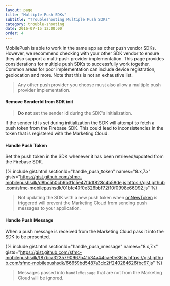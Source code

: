 ```yaml
---
layout: page
title: "Multiple Push SDKs"
subtitle: "Troubleshooting Multiple Push SDKs"
category: trouble-shooting
date: 2016-07-15 12:00:00
order: 4
---
```

MobilePush is able to work in the same app as other push vendor SDKs. However, we recommend checking with your other SDK vendor to ensure they also support a multi-push provider implementation. This page provides considerations for multiple push SDKs to successfully work together. Common areas for poor implementation can include device registration, geolocation and more. Note that this is not an exhaustive list.


> Any other push provider you choose must also allow a multiple push provider implementation.

#### Remove SenderId from SDK init

> **Do not** set the sender id during the SDK's initialization.

If the sender id is set during initialization the SDK will attempt to fetch a push token from the Firebase SDK.  This could lead to inconsistencies in the token that is registered with the Marketing Cloud.

#### Handle Push Token

Set the push token in the SDK whenever it has been retrieved/updated from the Firebase SDK.

{% include gist.html sectionId="handle_push_token" names="8.x,7.x" gists="https://gist.github.com/sfmc-mobilepushsdk/d8bc5b0cb6b31c5e47fddf823c4b58de.js,https://gist.github.com/sfmc-mobilepushsdk/01bfc40f0e326bbf72f10f0998e66992.js" %}

> Not updating the SDK with a new push token when [onNewToken](https://firebase.google.com/docs/reference/android/com/google/firebase/messaging/FirebaseMessagingService) is triggered will prevent the Marketing Cloud from sending push messages to your application.

#### Handle Push Message

When a push message is received from the Marketing Cloud pass it into the SDK to be presented.

{% include gist.html sectionId="handle_push_message" names="8.x,7.x" gists="https://gist.github.com/sfmc-mobilepushsdk/f87bca3235790967b41b34a44cae0e36.js,https://gist.github.com/sfmc-mobilepushsdk/66659bd5487a3dc2ff240284626fbc97.js" %}

> Messages passed into `handleMessage` that are not from the Marketing Cloud will be ignored.
